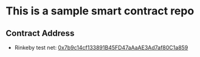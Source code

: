 # This is a sample smart contract repo

## Contract Address
- Rinkeby test net: [0x7b9c14cf133891B45FD47aAaAE3Ad7af80C1a859](https://rinkeby.etherscan.io/address/0x7b9c14cf133891B45FD47aAaAE3Ad7af80C1a859)